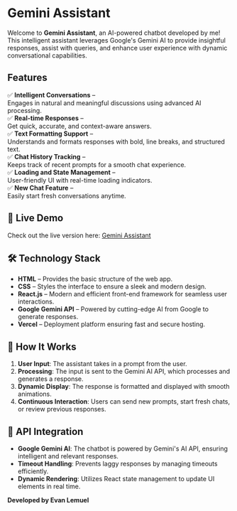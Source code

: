 # Gemini Assistant 

Welcome to **Gemini Assistant**, an AI-powered chatbot developed by me! This intelligent assistant leverages Google's Gemini AI to provide insightful responses, assist with queries, and enhance user experience with dynamic conversational capabilities.

##  Features

✅ **Intelligent Conversations** –  
Engages in natural and meaningful discussions using advanced AI processing.  
✅ **Real-time Responses** –  
Get quick, accurate, and context-aware answers.  
✅ **Text Formatting Support** –  
Understands and formats responses with bold, line breaks, and structured text.  
✅ **Chat History Tracking** –  
Keeps track of recent prompts for a smooth chat experience.  
✅ **Loading and State Management** –  
User-friendly UI with real-time loading indicators.  
✅ **New Chat Feature** –  
Easily start fresh conversations anytime.  

## 🔗 Live Demo
Check out the live version here: [Gemini Assistant](https://gemini-evan-lemuels-projects.vercel.app/)

## 🛠️ Technology Stack
- **HTML** – Provides the basic structure of the web app.
- **CSS** – Styles the interface to ensure a sleek and modern design.
- **React.js** – Modern and efficient front-end framework for seamless user interactions.
- **Google Gemini API** – Powered by cutting-edge AI from Google to generate responses.
- **Vercel** – Deployment platform ensuring fast and secure hosting.

## 🚀 How It Works
1. **User Input**: The assistant takes in a prompt from the user.
2. **Processing**: The input is sent to the Gemini AI API, which processes and generates a response.
3. **Dynamic Display**: The response is formatted and displayed with smooth animations.
4. **Continuous Interaction**: Users can send new prompts, start fresh chats, or review previous responses.

## 🔧 API Integration
- **Google Gemini AI**: The chatbot is powered by Gemini's AI API, ensuring intelligent and relevant responses.
- **Timeout Handling**: Prevents laggy responses by managing timeouts efficiently.
- **Dynamic Rendering**: Utilizes React state management to update UI elements in real time.



**Developed by Evan Lemuel** 

